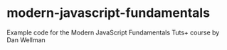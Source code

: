 # modern-javascript-fundamentals
Example code for the Modern JavaScript Fundamentals Tuts+ course by Dan Wellman
